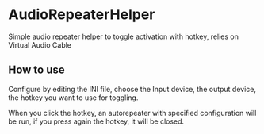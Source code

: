 # AudioRepeaterHelper

Simple audio repeater helper to toggle activation with hotkey, relies on
Virtual Audio Cable

## How to use
Configure by editing the INI file, choose the Input device, the output device,
the hotkey you want to use for toggling.

When you click the hotkey, an autorepeater with specified configuration will be
run, if you press again the hotkey, it will be closed.